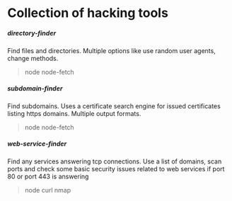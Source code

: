 # Collection of hacking tools

##### directory-finder
Find files and directories. Multiple options like use random user agents, change methods.
> node
> node-fetch

##### subdomain-finder
Find subdomains. Uses a certificate search engine for issued certificates listing https domains. Multiple output formats.
> node
> node-fetch

##### web-service-finder
Find any services answering tcp connections. Use a list of domains, scan ports and check some basic security issues related to web services if port 80 or port 443 is answering
> node
> curl
> nmap
